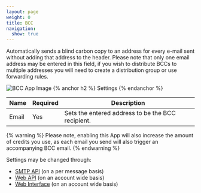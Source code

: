 ```yaml
---
layout: page
weight: 0
title: BCC
navigation:
  show: true
---
```


Automatically sends a blind carbon copy to an address for every e-mail sent without adding that address to the header. Please note that only one email address may be entered in this field, if you wish to distribute BCCs to multiple addresses you will need to create a distribution group or use forwarding rules.

![BCC App Image]({{root_url}}/images/bcc.png "BCC")
{% anchor h2 %}
Settings 
{% endanchor %}

<table class="table table-bordered table-striped">
   <thead>
      <tr>
         <th>Name</th>
         <th>Required</th>
         <th>Description</th>
      </tr>
   </thead>
   <tbody>
      <tr>
         <td>Email</td>
         <td>Yes</td>
         <td>Sets the entered address to be the BCC recipient.</td>
      </tr>
   </tbody>
</table>


{% warning %}
Please note, enabling this App will also increase the amount of credits you use, as each email you send will also trigger an accompanying BCC email. 
{% endwarning %}

Settings may be changed through:

-   [SMTP API]({{root_url}}/API_Reference/SMTP_API/apps.html#bcc) (on a per message basis)
-   [Web API]({{root_url}}/API_Reference/Web_API/filter_settings.html#-BCC-Blind-Carbon-Copy) (on an account wide basis)
-   [Web Interface](https://sendgrid.com/app) (on an account wide basis)
